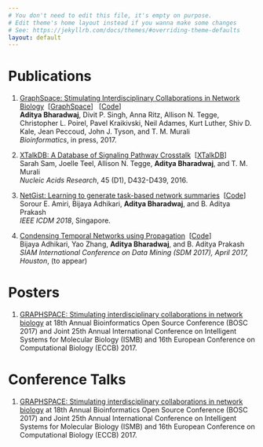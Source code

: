 ```yaml
---
# You don't need to edit this file, it's empty on purpose.
# Edit theme's home layout instead if you wanna make some changes
# See: https://jekyllrb.com/docs/themes/#overriding-theme-defaults
layout: default
---
```


# Publications

 1. <a href="https://doi.org/10.1093/bioinformatics/btx382">GraphSpace: Stimulating Interdisciplinary Collaborations in Network Biology</a>&nbsp;&nbsp;[<a href="http://www.graphspace.org">GraphSpace</a>] &nbsp;&nbsp;[<a href="https://github.com/Murali-group/GraphSpace/">Code</a>]<br>
	**Aditya Bharadwaj**, Divit P. Singh, Anna Ritz, Allison N. Tegge, Christopher L. Poirel, Pavel Kraikivski, Neil Adames, Kurt Luther, Shiv D. Kale, Jean Peccoud, John J. Tyson, and T. M. Murali <br>
	<em>Bioinformatics</em>, in press, 2017.

 1. <a href="https://doi.org/10.1093/nar/gkw1037">XTalkDB: A Database of Signaling Pathway Crosstalk</a>&nbsp;&nbsp;[<a href="http://www.xtalkdb.org">XTalkDB</a>]<br>
	Sarah Sam, Joelle Teel, Allison N. Tegge, **Aditya Bharadwaj**, and T. M. Murali<br>
		 <em>Nucleic Acids Research</em>, 45 (D1), D432-D439, 2016.
		 
 2. <a href="http://people.cs.vt.edu/~badityap/papers/netgist-icdm18.pdf">NetGist: Learning to generate task-based network summaries</a>&nbsp;&nbsp;[<a href="http://people.cs.vt.edu/~badityap/CODE/netgist.tgz">Code</a>]<br>
Sorour E. Amiri, Bijaya Adhikari, **Aditya Bharadwaj**, and B. Aditya Prakash<br>
<em>IEEE ICDM 2018</em>, Singapore. 

 2. <a href="http://people.cs.vt.edu/~bijaya/papers/CondensingSDM2017.pdf">Condensing Temporal Networks using Propagation</a>&nbsp;&nbsp;[<a href="http://people.cs.vt.edu/~bijaya/codes/NetCondense.zip">Code</a>]<br>
   Bijaya Adhikari, Yao Zhang, **Aditya Bharadwaj**, and B. Aditya Prakash<br>
   <em>SIAM International Conference on Data Mining (SDM 2017), April 2017, Houston</em>, (to appear)


# Posters

1. [GRAPHSPACE: Stimulating interdisciplinary collaborations in network biology](https://f1000research.com/posters/6-1390) at 18th Annual Bioinformatics Open Source Conference (BOSC 2017) and Joint 25th Annual International Conference on Intelligent Systems for Molecular Biology (ISMB) and 16th European Conference on Computational Biology (ECCB) 2017.


# Conference Talks


1. [GRAPHSPACE: Stimulating interdisciplinary collaborations in network biology](https://f1000research.com/slides/6-1391) at 18th Annual Bioinformatics Open Source Conference (BOSC 2017) and Joint 25th Annual International Conference on Intelligent Systems for Molecular Biology (ISMB) and 16th European Conference on Computational Biology (ECCB) 2017.
